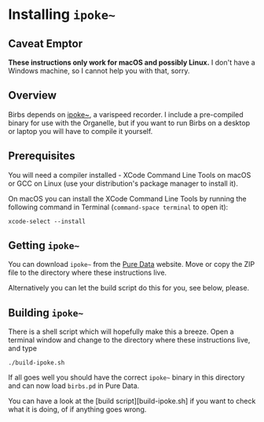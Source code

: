 # Installing `ipoke~`


## Caveat Emptor

**These instructions only work for macOS and possibly Linux.**
I don't have a Windows machine, so I cannot help you with that, sorry.


## Overview

Birbs depends on [ipoke~][0], a varispeed recorder. I include a pre-compiled
binary for use with the Organelle, but if you want to run Birbs on a desktop
or laptop you will have to compile it yourself.


## Prerequisites

You will need a compiler installed - XCode Command Line Tools on macOS
or GCC on Linux (use your distribution's package manager to install it).

On macOS you can install the XCode Command Line Tools by running the following
command in Terminal (`command-space terminal` to open it):

``` shell
xcode-select --install
```


## Getting `ipoke~`

You can download `ipoke~` from the [Pure Data][1] website. Move or copy
the ZIP file to the directory where these instructions live.

Alternatively you can let the build script do this for you, see below, please.


## Building `ipoke~`

There is a shell script which will hopefully make this a breeze.
Open a terminal window and change to the directory where these instructions
live, and type

``` shell
./build-ipoke.sh
```

If all goes well you should have the correct `ipoke~` binary in this directory
and can now load `birbs.pd` in Pure Data.

You can have a look at the [build script][build-ipoke.sh] if you want to check
what it is doing, of if anything goes wrong.

[0]: https://puredata.info/Members/ipoke
[1]: https://puredata.info/Members/ipoke/ipoke_v.3_test1.zip/at_download/file
